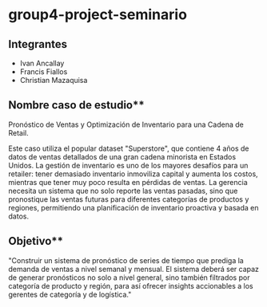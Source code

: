 # group4-project-seminario

## Integrantes

- Ivan Ancallay
- Francis Fiallos
- Christian Mazaquisa

## Nombre caso de estudio**
Pronóstico de Ventas y Optimización de Inventario para una Cadena de Retail.

Este caso utiliza el popular dataset "Superstore", que contiene 4 años de datos de ventas detallados de una gran cadena minorista en Estados Unidos. La gestión de inventario es uno de los mayores desafíos para un retailer: tener demasiado inventario inmoviliza capital y aumenta los costos, mientras que tener muy poco resulta en pérdidas de ventas. La gerencia necesita un sistema que no solo reporte las ventas pasadas, sino que pronostique las ventas futuras para diferentes categorías de productos y regiones, permitiendo una planificación de inventario proactiva y basada en datos.

## Objetivo**

"Construir un sistema de pronóstico de series de tiempo que prediga la demanda de ventas a nivel semanal y mensual. El sistema deberá ser capaz de generar pronósticos no solo a nivel general, sino también filtrados por categoría de producto y región, para así ofrecer insights accionables a los gerentes de categoría y de logística."
